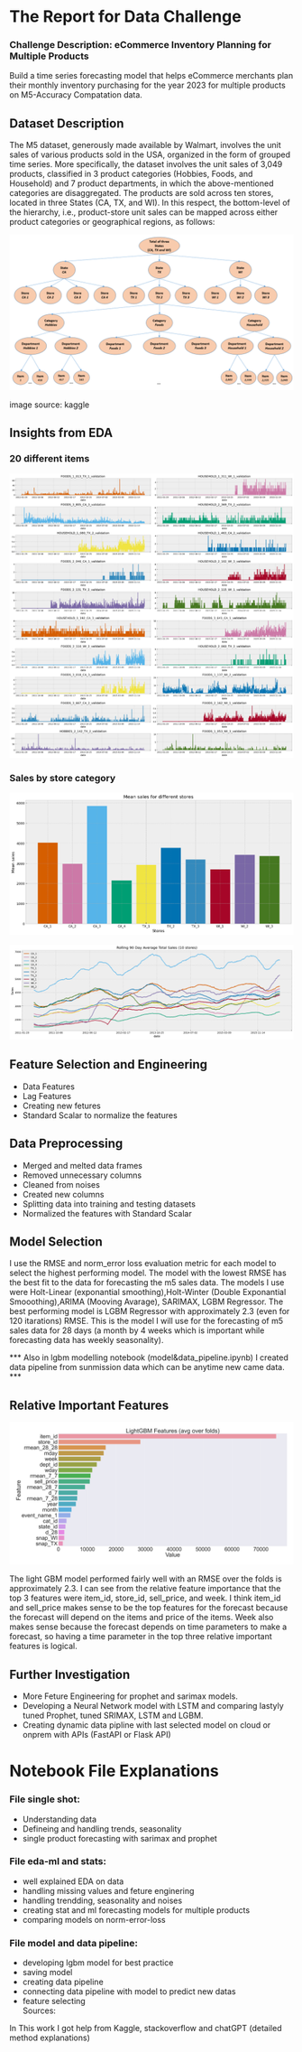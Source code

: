# The Report for Data Challenge

### **Challenge Description: eCommerce Inventory Planning for Multiple Products**

Build a time series forecasting model that helps eCommerce merchants plan their monthly inventory purchasing for the year 2023 for multiple products on M5-Accuracy Compatation data.
## Dataset Description

The M5 dataset, generously made available by Walmart, involves the unit sales of various products sold in the USA, organized in the form of grouped time series. More specifically, the dataset involves the unit sales of 3,049 products, classified in 3 product categories (Hobbies, Foods, and Household) and 7 product departments, in which the above-mentioned categories are disaggregated.  The products are sold across ten stores, located in three States (CA, TX, and WI). In this respect, the bottom-level of the hierarchy, i.e., product-store unit sales can be mapped across either product categories or geographical regions, as follows:

![](images/dataset_diagram.png)

image source: kaggle

## Insights from EDA

### 20 different items

![](images/eda1.PNG)

### Sales by store category

![](images/eda2.PNG)


![](images/eda3.PNG)




## Feature Selection and Engineering
- Data Features
- Lag Features
- Creating new fetures
- Standard Scalar to normalize the features

## Data Preprocessing
- Merged and melted data frames
- Removed unnecessary columns
- Cleaned from noises
- Created new columns
- Splitting data into training and testing datasets
- Normalized the features with Standard Scalar


## Model Selection
I use the RMSE and norm_error loss evaluation metric for each model to select the highest performing model.  The model with the lowest RMSE has the best fit to the data for forecasting the m5 sales data.  The models I use were Holt-Linear (exponantial smoothing),Holt-Winter (Double Exponantial Smooothing),ARIMA (Mooving Avarage), SARIMAX, LGBM Regressor. The best performing model is LGBM Regressor with approximately 2.3 (even for 120 itarations) RMSE.  This is the model I will use for the forecasting of m5 sales data for 28 days (a month by 4 weeks which is important while forecasting data has weekly seasonality).


*** Also in lgbm modelling notebook (model&data_pipeline.ipynb) I created data pipeline from sunmission data which can be anytime new came data. ***
## Relative Important Features

![](images/lgbm_importances-01.PNG)

The light GBM model performed fairly well with an RMSE over the folds is approximately 2.3. I can see from the relative feature importance that the top 3 features were item_id, store_id, sell_price, and week. I think item_id and sell_price makes sense to be the top features for the forecast because the forecast will depend on the items and price of the items. Week also makes sense because the forecast depends on time parameters to make a forecast, so having a time parameter in the top three relative important features is logical.

## Further Investigation
- More Feture Engineering for prophet and sarimax models.
- Developing a Neural Network model with LSTM and comparing lastyly tuned Prophet, tuned SRIMAX, LSTM and LGBM.
- Creating dynamic data pipline with last selected model on cloud or onprem with APIs (FastAPI or Flask API)

# Notebook File Explanations

### File single shot:

- Understanding data
- Defineing and handling trends, seasonality
- single product forecasting with sarimax and prophet

### File eda-ml and stats:

- well explained EDA on data
- handling missing values and feture enginering
- handling trendding, seasonality and noises
- creating stat and ml forecasting models for multiple products
- comparing models on norm-error-loss

### File model and data pipeline:

- developing lgbm model for best practice
- saving model
- creating data pipeline
- connecting data pipeline with model to predict new datas
- feature selecting  
Sources:

In This work I got help from Kaggle, stackoverflow and chatGPT (detailed method explanations)